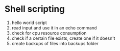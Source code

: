 # Shell scripting

1. hello world script
2. read input and use it in an echo command
3. check for cpu resource consumption
4. check if a certain file exists, create one if it doesn't
5. create backups of files into backups folder
